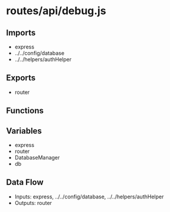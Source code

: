 # routes/api/debug.js

## Imports
- express
- ../../config/database
- ../../helpers/authHelper

## Exports
- router

## Functions

## Variables
- express
- router
- DatabaseManager
- db

## Data Flow
- Inputs: express, ../../config/database, ../../helpers/authHelper
- Outputs: router